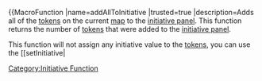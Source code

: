 {{MacroFunction |name=addAllToInitiative |trusted=true |description=Adds
all of the [tokens](Token:token "wikilink") on the current
[map](Map:map "wikilink") to the [initiative
panel](Initiative:initiative_panel "wikilink"). This function returns
the number of [tokens](Token:token "wikilink") that were added to the
[initiative panel](Initiative:initiative_panel "wikilink").

This function will not assign any initiative value to the
[tokens](Token:token "wikilink"), you can use the \[\[setInitiative|

[Category:Initiative Function](Category:Initiative_Function "wikilink")